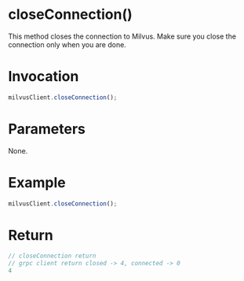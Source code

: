 # closeConnection()
This method closes the connection to Milvus. Make sure you close the connection only when you are done.

# Invocation 
```javascript
milvusClient.closeConnection();
```

# Parameters
None.

# Example
```javascript
milvusClient.closeConnection();
```

# Return
```javascript
// closeConnection return
// grpc client return closed -> 4, connected -> 0 
4
```
